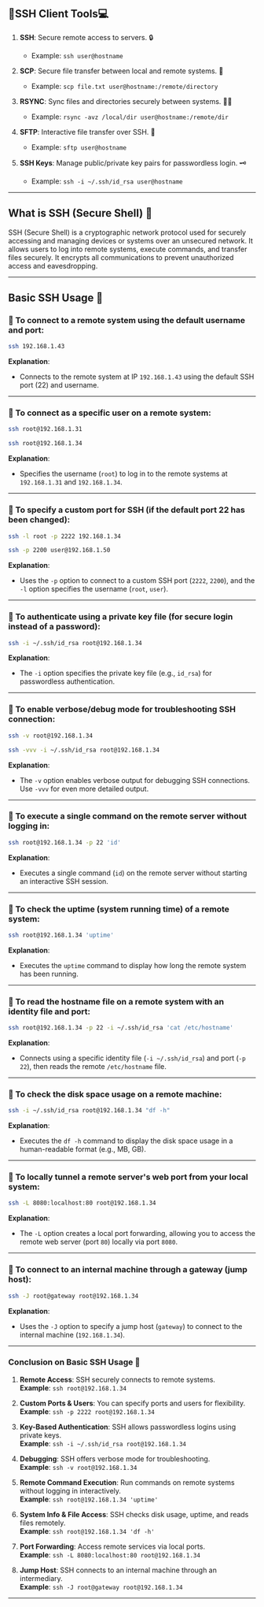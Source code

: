 
## 🔐SSH Client Tools💻

1. **SSH**: Secure remote access to servers. 🔒  
   - Example: `ssh user@hostname`

2. **SCP**: Secure file transfer between local and remote systems. 📁  
   - Example: `scp file.txt user@hostname:/remote/directory`

3. **RSYNC**: Sync files and directories securely between systems. 🔄🔐  
   - Example: `rsync -avz /local/dir user@hostname:/remote/dir`

4. **SFTP**: Interactive file transfer over SSH. 🔄  
   - Example: `sftp user@hostname`

5. **SSH Keys**: Manage public/private key pairs for passwordless login. 🗝️  
   - Example: `ssh -i ~/.ssh/id_rsa user@hostname`

---

## What is SSH (Secure Shell) 🔹

SSH (Secure Shell) is a cryptographic network protocol used for securely accessing and managing devices or systems over an unsecured network. It allows users to log into remote systems, execute commands, and transfer files securely. It encrypts all communications to prevent unauthorized access and eavesdropping.

---

## Basic SSH Usage 🔹

### 🔸 To connect to a remote system using the default username and port:  
```bash
ssh 192.168.1.43
```
**Explanation**:  
- Connects to the remote system at IP `192.168.1.43` using the default SSH port (22) and username.

---

### 🔸 To connect as a specific user on a remote system:  
```bash
ssh root@192.168.1.31
```
```bash
ssh root@192.168.1.34
```
**Explanation**:  
- Specifies the username (`root`) to log in to the remote systems at `192.168.1.31` and `192.168.1.34`.

---

### 🔸 To specify a custom port for SSH (if the default port 22 has been changed):  
```bash
ssh -l root -p 2222 192.168.1.34
```
```bash
ssh -p 2200 user@192.168.1.50
```
**Explanation**:  
- Uses the `-p` option to connect to a custom SSH port (`2222`, `2200`), and the `-l` option specifies the username (`root`, `user`).

---

### 🔸 To authenticate using a private key file (for secure login instead of a password):  
```bash
ssh -i ~/.ssh/id_rsa root@192.168.1.34
```
**Explanation**:  
- The `-i` option specifies the private key file (e.g., `id_rsa`) for passwordless authentication.

---

### 🔸 To enable verbose/debug mode for troubleshooting SSH connection:  
```bash
ssh -v root@192.168.1.34
```
```bash
ssh -vvv -i ~/.ssh/id_rsa root@192.168.1.34
```
**Explanation**:  
- The `-v` option enables verbose output for debugging SSH connections. Use `-vvv` for even more detailed output.

---

### 🔸 To execute a single command on the remote server without logging in:  
```bash
ssh root@192.168.1.34 -p 22 'id'
```
**Explanation**:  
- Executes a single command (`id`) on the remote server without starting an interactive SSH session.

---

### 🔸 To check the uptime (system running time) of a remote system:  
```bash
ssh root@192.168.1.34 'uptime'
```
**Explanation**:  
- Executes the `uptime` command to display how long the remote system has been running.

---

### 🔸 To read the hostname file on a remote system with an identity file and port:  
```bash
ssh root@192.168.1.34 -p 22 -i ~/.ssh/id_rsa 'cat /etc/hostname'
```
**Explanation**:  
- Connects using a specific identity file (`-i ~/.ssh/id_rsa`) and port (`-p 22`), then reads the remote `/etc/hostname` file.

---

### 🔸 To check the disk space usage on a remote machine:  
```bash
ssh -i ~/.ssh/id_rsa root@192.168.1.34 "df -h"
```
**Explanation**:  
- Executes the `df -h` command to display the disk space usage in a human-readable format (e.g., MB, GB).

---

### 🔸 To locally tunnel a remote server's web port from your local system:  
```bash
ssh -L 8080:localhost:80 root@192.168.1.34
```
**Explanation**:  
- The `-L` option creates a local port forwarding, allowing you to access the remote web server (port `80`) locally via port `8080`.

---

### 🔸 To connect to an internal machine through a gateway (jump host):  
```bash
ssh -J root@gateway root@192.168.1.34
```
**Explanation**:  
- Uses the `-J` option to specify a jump host (`gateway`) to connect to the internal machine (`192.168.1.34`).

---

### **Conclusion on Basic SSH Usage** 🔹

1. **Remote Access**: SSH securely connects to remote systems.  
   **Example**: `ssh root@192.168.1.34`

2. **Custom Ports & Users**: You can specify ports and users for flexibility.  
   **Example**: `ssh -p 2222 root@192.168.1.34`

3. **Key-Based Authentication**: SSH allows passwordless logins using private keys.  
   **Example**: `ssh -i ~/.ssh/id_rsa root@192.168.1.34`

4. **Debugging**: SSH offers verbose mode for troubleshooting.  
   **Example**: `ssh -v root@192.168.1.34`

5. **Remote Command Execution**: Run commands on remote systems without logging in interactively.  
   **Example**: `ssh root@192.168.1.34 'uptime'`

6. **System Info & File Access**: SSH checks disk usage, uptime, and reads files remotely.  
   **Example**: `ssh root@192.168.1.34 'df -h'`

7. **Port Forwarding**: Access remote services via local ports.  
   **Example**: `ssh -L 8080:localhost:80 root@192.168.1.34`

8. **Jump Host**: SSH connects to an internal machine through an intermediary.  
   **Example**: `ssh -J root@gateway root@192.168.1.34`

--- 
